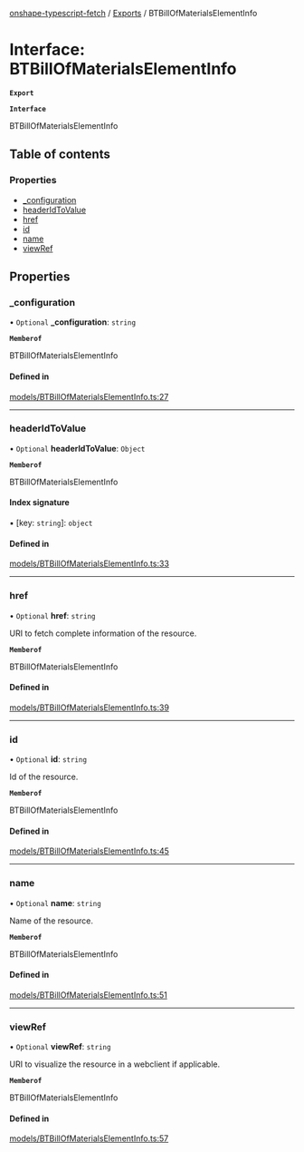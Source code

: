 [onshape-typescript-fetch](../README.md) / [Exports](../modules.md) / BTBillOfMaterialsElementInfo

# Interface: BTBillOfMaterialsElementInfo

**`Export`**

**`Interface`**

BTBillOfMaterialsElementInfo

## Table of contents

### Properties

- [\_configuration](BTBillOfMaterialsElementInfo.md#_configuration)
- [headerIdToValue](BTBillOfMaterialsElementInfo.md#headeridtovalue)
- [href](BTBillOfMaterialsElementInfo.md#href)
- [id](BTBillOfMaterialsElementInfo.md#id)
- [name](BTBillOfMaterialsElementInfo.md#name)
- [viewRef](BTBillOfMaterialsElementInfo.md#viewref)

## Properties

### \_configuration

• `Optional` **\_configuration**: `string`

**`Memberof`**

BTBillOfMaterialsElementInfo

#### Defined in

[models/BTBillOfMaterialsElementInfo.ts:27](https://github.com/toebes/onshape-typescript-fetch/blob/3e11ae1/models/BTBillOfMaterialsElementInfo.ts#L27)

___

### headerIdToValue

• `Optional` **headerIdToValue**: `Object`

**`Memberof`**

BTBillOfMaterialsElementInfo

#### Index signature

▪ [key: `string`]: `object`

#### Defined in

[models/BTBillOfMaterialsElementInfo.ts:33](https://github.com/toebes/onshape-typescript-fetch/blob/3e11ae1/models/BTBillOfMaterialsElementInfo.ts#L33)

___

### href

• `Optional` **href**: `string`

URI to fetch complete information of the resource.

**`Memberof`**

BTBillOfMaterialsElementInfo

#### Defined in

[models/BTBillOfMaterialsElementInfo.ts:39](https://github.com/toebes/onshape-typescript-fetch/blob/3e11ae1/models/BTBillOfMaterialsElementInfo.ts#L39)

___

### id

• `Optional` **id**: `string`

Id of the resource.

**`Memberof`**

BTBillOfMaterialsElementInfo

#### Defined in

[models/BTBillOfMaterialsElementInfo.ts:45](https://github.com/toebes/onshape-typescript-fetch/blob/3e11ae1/models/BTBillOfMaterialsElementInfo.ts#L45)

___

### name

• `Optional` **name**: `string`

Name of the resource.

**`Memberof`**

BTBillOfMaterialsElementInfo

#### Defined in

[models/BTBillOfMaterialsElementInfo.ts:51](https://github.com/toebes/onshape-typescript-fetch/blob/3e11ae1/models/BTBillOfMaterialsElementInfo.ts#L51)

___

### viewRef

• `Optional` **viewRef**: `string`

URI to visualize the resource in a webclient if applicable.

**`Memberof`**

BTBillOfMaterialsElementInfo

#### Defined in

[models/BTBillOfMaterialsElementInfo.ts:57](https://github.com/toebes/onshape-typescript-fetch/blob/3e11ae1/models/BTBillOfMaterialsElementInfo.ts#L57)
